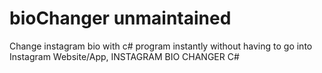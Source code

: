 # bioChanger unmaintained
Change instagram bio with c# program instantly without having to go into Instagram Website/App, INSTAGRAM BIO CHANGER C#
